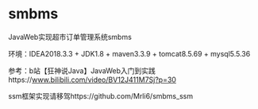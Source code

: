 # smbms
JavaWeb实现超市订单管理系统smbms

环境：IDEA2018.3.3 + JDK1.8 + maven3.3.9 + tomcat8.5.69 + mysql5.5.36

参考：b站【狂神说Java】JavaWeb入门到实践https://www.bilibili.com/video/BV12J411M7Sj?p=30

ssm框架实现请移驾https://github.com/Mrli6/smbms_ssm

